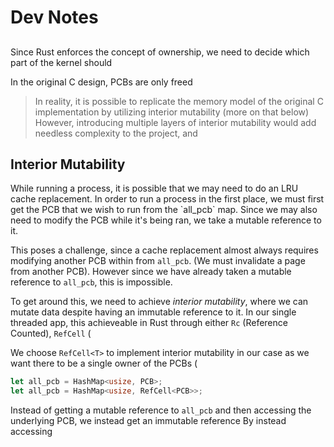 # Dev Notes
##
Since Rust enforces the concept of ownership, we need to decide which part of the kernel should 

In the original C design, PCBs are only freed 

> In reality, it is possible to replicate the memory model of the original C implementation by utilizing interior mutability (more on that below)
> However, introducing multiple layers of interior mutability would add needless complexity to the project, and 

## Interior Mutability 
<p>
  While running a process, it is possible that we may need to do an LRU cache replacement.
  In order to run a process in the first place, we must first get the PCB that we wish to run from the `all_pcb` map.
  Since we may also need to modify the PCB while it's being ran, we take a mutable reference to it. 

  This poses a challenge, since a cache replacement almost always requires modifying another PCB within from `all_pcb`. 
  (We must invalidate a page from another PCB). However since we have already taken a mutable reference to `all_pcb`, this is impossible.

  To get around this, we need to achieve *interior mutability*, where we can mutate data despite having an immutable reference to it.
  In our single threaded app, this achieveable in Rust through either `Rc` (Reference Counted), `RefCell` (

  We choose `RefCell<T>` to implement interior mutability in our case as we want there to be a single owner of the PCBs (

  ```rust
  let all_pcb = HashMap<usize, PCB>;
  let all_pcb = HashMap<usize, RefCell<PCB>>;
  ```

  Instead of getting a mutable reference to `all_pcb` and then accessing the underlying PCB, we instead get an immutable reference 
  By instead accessing 
</p>
